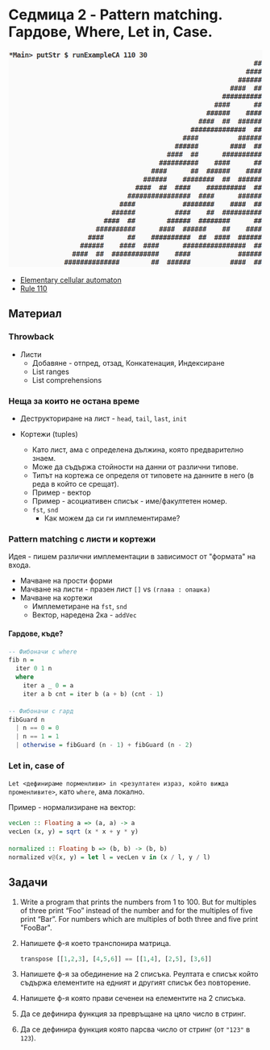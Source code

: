# Седмица 2 - Pattern matching. Гардове, Where, Let in, Case.

![Клетъчен автомат - правило 110](../assets/110.png)

- [Elementary cellular automaton](https://en.wikipedia.org/wiki/Elementary_cellular_automaton)
- [Rule 110](https://en.wikipedia.org/wiki/Rule_110)

## Материал

### Throwback

- Листи
  - Добавяне - отпред, отзад, Конкатенация, Индексиране
  - List ranges
  - List comprehensions

### Неща за които не остана време

- Деструкториране на лист - `head`, `tail`, `last`, `init`

- Кортежи (tuples)
  - Като лист, ама с определена дължина, която предварително знаем.
  - Може да съдържа стойности на данни от различни типове.
  - Типът на кортежа се определя от типовете на данните в него (в реда в който се срещат).
  - Пример - вектор
  - Пример - асоциативен списък - име/факултетен номер.
  - `fst`, `snd`
    - Как можем да си ги имплементираме?

### Pattern matching с листи и кортежи

Идея - пишем различни имплементации в зависимост от "формата" на входа.

- Мачване на прости форми
- Мачване на листи - празен лист `[]` vs `(глава : опашка)`
- Мачване на кортежи
  - Имплеметиране на `fst`, `snd`
  - Вектор, наредена 2ка - `addVec`

#### Гардове, къде?

```hs
-- Фибоначи с where
fib n =
  iter 0 1 n
  where
    iter a _ 0 = a
    iter a b cnt = iter b (a + b) (cnt - 1)

-- Фибоначи с гард
fibGuard n
  | n == 0 = 0
  | n == 1 = 1
  | otherwise = fibGuard (n - 1) + fibGuard (n - 2)
```

### Let in, case of

`Let <дефинираме порменливи> in <резултатен израз, който вижда променливите>`,
като `where`, ама локално.

Пример - нормализиране на вектор:

```hs
vecLen :: Floating a => (a, a) -> a
vecLen (x, y) = sqrt (x * x + y * y)

normalized :: Floating b => (b, b) -> (b, b)
normalized v@(x, y) = let l = vecLen v in (x / l, y / l)
```

## Задачи

1. Write a program that prints the numbers from 1 to 100. But for multiples of three print “Foo” instead of the number and for the multiples of five print “Bar”. For numbers which are multiples of both three and five print "FooBar".
2. Напишете ф-я което транспонира матрица.

   ```hs
   transpose [[1,2,3], [4,5,6]] == [[1,4], [2,5], [3,6]]
   ```

3. Напишете ф-я за обединение на 2 списъка. Реултата е списък който съдържа елементите на едният и другият списък без повторение.
4. Напишете ф-я която прави сеченеи на елементите на 2 списъка.
5. Да се дефинира функция за превръщане на цяло число в стринг.
6. Да се дефинира функция която парсва число от стринг (от `"123"` в `123`).
